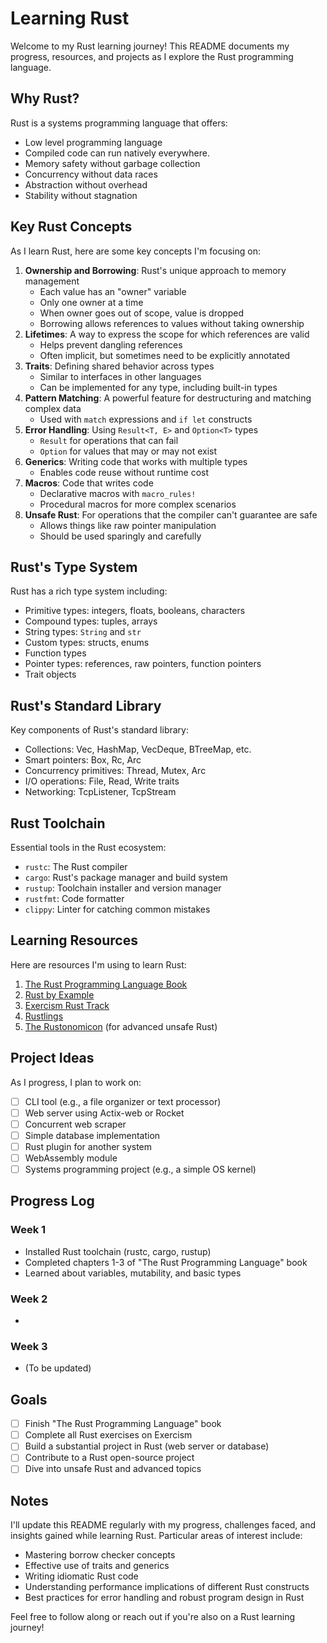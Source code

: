 Learning Rust
=============

Welcome to my Rust learning journey! This README documents my progress, resources, and projects as I explore the Rust programming language.

Why Rust?
---------

Rust is a systems programming language that offers:

-   Low level programming language
-   Compiled code can run natively everywhere.
-   Memory safety without garbage collection
-   Concurrency without data races
-   Abstraction without overhead
-   Stability without stagnation

Key Rust Concepts
-----------------

As I learn Rust, here are some key concepts I'm focusing on:

1.  **Ownership and Borrowing**: Rust's unique approach to memory management
    -   Each value has an "owner" variable
    -   Only one owner at a time
    -   When owner goes out of scope, value is dropped
    -   Borrowing allows references to values without taking ownership
2.  **Lifetimes**: A way to express the scope for which references are valid
    -   Helps prevent dangling references
    -   Often implicit, but sometimes need to be explicitly annotated
3.  **Traits**: Defining shared behavior across types
    -   Similar to interfaces in other languages
    -   Can be implemented for any type, including built-in types
4.  **Pattern Matching**: A powerful feature for destructuring and matching complex data
    -   Used with `match` expressions and `if let` constructs
5.  **Error Handling**: Using `Result<T, E>` and `Option<T>` types
    -   `Result` for operations that can fail
    -   `Option` for values that may or may not exist
6.  **Generics**: Writing code that works with multiple types
    -   Enables code reuse without runtime cost
7.  **Macros**: Code that writes code
    -   Declarative macros with `macro_rules!`
    -   Procedural macros for more complex scenarios
8.  **Unsafe Rust**: For operations that the compiler can't guarantee are safe
    -   Allows things like raw pointer manipulation
    -   Should be used sparingly and carefully

Rust's Type System
------------------

Rust has a rich type system including:

-   Primitive types: integers, floats, booleans, characters
-   Compound types: tuples, arrays
-   String types: `String` and `str`
-   Custom types: structs, enums
-   Function types
-   Pointer types: references, raw pointers, function pointers
-   Trait objects

Rust's Standard Library
-----------------------

Key components of Rust's standard library:

-   Collections: Vec, HashMap, VecDeque, BTreeMap, etc.
-   Smart pointers: Box, Rc, Arc
-   Concurrency primitives: Thread, Mutex, Arc
-   I/O operations: File, Read, Write traits
-   Networking: TcpListener, TcpStream

Rust Toolchain
--------------

Essential tools in the Rust ecosystem:

-   `rustc`: The Rust compiler
-   `cargo`: Rust's package manager and build system
-   `rustup`: Toolchain installer and version manager
-   `rustfmt`: Code formatter
-   `clippy`: Linter for catching common mistakes

Learning Resources
------------------

Here are resources I'm using to learn Rust:

1.  [The Rust Programming Language Book](https://doc.rust-lang.org/book/)
2.  [Rust by Example](https://doc.rust-lang.org/rust-by-example/)
3.  [Exercism Rust Track](https://exercism.org/tracks/rust)
4.  [Rustlings](https://github.com/rust-lang/rustlings)
5.  [The Rustonomicon](https://doc.rust-lang.org/nomicon/) (for advanced unsafe Rust)

Project Ideas
-------------

As I progress, I plan to work on:

-   [ ]  CLI tool (e.g., a file organizer or text processor)
-   [ ]  Web server using Actix-web or Rocket
-   [ ]  Concurrent web scraper
-   [ ]  Simple database implementation
-   [ ]  Rust plugin for another system
-   [ ]  WebAssembly module
-   [ ]  Systems programming project (e.g., a simple OS kernel)

Progress Log
------------

### Week 1

-   Installed Rust toolchain (rustc, cargo, rustup)
-   Completed chapters 1-3 of "The Rust Programming Language" book
-   Learned about variables, mutability, and basic types

### Week 2

-   

### Week 3

-   (To be updated)

Goals
-----

-   [ ]  Finish "The Rust Programming Language" book 
-   [ ]  Complete all Rust exercises on Exercism 
-   [ ]  Build a substantial project in Rust (web server or database)
-   [ ]  Contribute to a Rust open-source project
-   [ ]  Dive into unsafe Rust and advanced topics

Notes
-----

I'll update this README regularly with my progress, challenges faced, and insights gained while learning Rust. Particular areas of interest include:

-   Mastering borrow checker concepts
-   Effective use of traits and generics
-   Writing idiomatic Rust code
-   Understanding performance implications of different Rust constructs
-   Best practices for error handling and robust program design in Rust

Feel free to follow along or reach out if you're also on a Rust learning journey!